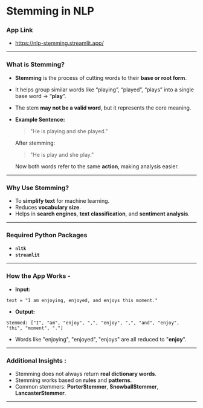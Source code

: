 # Stemming in NLP
### App Link
- https://nlp-stemming.streamlit.app/
---
### What is Stemming?
- **Stemming** is the process of cutting words to their **base or root form**.
- It helps group similar words like “playing”, “played”, “plays” into a single base word → “**play**”.
- The stem **may not be a valid word**, but it represents the core meaning.
- **Example Sentence:**

  > "He is playing and she played."
  
  After stemming:
  > "He is play and she play."

  Now both words refer to the same **action**, making analysis easier.
---
### Why Use Stemming?
- To **simplify text** for machine learning.
- Reduces **vocabulary size**.
- Helps in **search engines**, **text classification**, and **sentiment analysis**.
---
### Required Python Packages
- **`nltk`**
- **`streamlit`**
---
### How the App Works -
- **Input:**
```
text = "I am enjoying, enjoyed, and enjoys this moment."
```
- **Output:**
```
Stemmed: ["I", "am", "enjoy", ",", "enjoy", ",", "and", "enjoy", 'thi", "moment", "."]
```
- Words like "enjoying", "enjoyed", "enjoys" are all reduced to "**enjoy**".
---
### Additional Insights :
- Stemming does not always return **real dictionary words**.
- Stemming works based on **rules** and **patterns**.
- Common stemmers: **PorterStemmer**, **SnowballStemmer**, **LancasterStemmer**.
---
